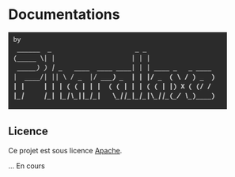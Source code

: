 # Documentations

![Illustration de l'auteur](./img/pharallaxe.png)


## Licence
Ce projet est sous licence [Apache](./LICENSE).

... En cours